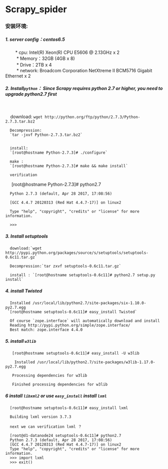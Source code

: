 # Scrapy_spider

### 安装环境:
 
##### 1. server config：centos6.5

          *  cpu: Intel(R) Xeon(R) CPU E5606 @ 2.13GHz x 2       
          *  Memory：32GB (4GB x 8)          
          *  Drive：2TB x 4          
          *  network: Broadcom Corporation NetXtreme II BCM5716 Gigabit Ethernet x 2



##### 2.  Install`python`： Since Scrapy requires python 2.7 or higher, you need to upgrade python2.7 first
     
     
      download: 
      `wget http://python.org/ftp/python/2.7.3/Python-2.7.3.tar.bz2`
     
     
      Decompression:       
      `tar -jxvf Python-2.7.3.tar.bz2`
     
     
      install:    
      `[root@hostname Python-2.7.3]# ./configure`

      make :
      `[root@hostname Python-2.7.3]# make && make install`
     
      verification
     
     

      
      [root@hostname Python-2.7.3]# python2.7
      
      Python 2.7.3 (default, Apr 28 2017, 17:08:56)
      
      [GCC 4.4.7 20120313 (Red Hat 4.4.7-17)] on linux2
      
      Type "help", "copyright", "credits" or "license" for more information.
      
      >>>
     
#####   3. Install setuptools
   
      download:`wget http://pypi.python.org/packages/source/s/setuptools/setuptools-0.6c11.tar.gz`
     
      Decompression:`tar zxvf setuptools-0.6c11.tar.gz`

      install : `[root@hostname setuptools-0.6c11]# python2.7 setup.py install`

#####   4. install Twisted
   

      Installed /usr/local/lib/python2.7/site-packages/six-1.10.0-py2.7.egg  
     `[root@hostname setuptools-0.6c11]# easy_install Twisted`

      Of course `zope.interface` will automatically download and install
      Reading http://pypi.python.org/simple/zope.interface/
      Best match: zope.interface 4.4.0

   
   
#####   5.  install `w3lib`
       
       [root@hostname setuptools-0.6c11]# easy_install -U w3lib 

        Installed /usr/local/lib/python2.7/site-packages/w3lib-1.17.0-py2.7.egg
       
       Processing dependencies for w3lib
       
       Finished processing dependencies for w3lib
      

       
    
#####   6 install `libxml2` or use `easy_install` install `lxml`
    
      [root@hostname setuptools-0.6c11]# easy_install lxml
      
      Building lxml version 3.7.3
 
      next we can verification lxml ？

      [root@d1-datanode24 setuptools-0.6c11]# python2.7
      Python 2.7.3 (default, Apr 28 2017, 17:08:56)
      [GCC 4.4.7 20120313 (Red Hat 4.4.7-17)] on linux2
      Type "help", "copyright", "credits" or "license" for more information.
      >>> import lxml
      >>> exit()




    




     

                                        
  
  
